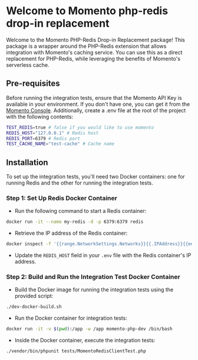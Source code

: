 # Welcome to Momento php-redis drop-in replacement

Welcome to the Momento PHP-Redis Drop-in Replacement package! This package is a wrapper around the PHP-Redis extension that allows integration with Momento's caching service. You can use this as a direct replacement for PHP-Redis, while leveraging the benefits of Momento's serverless cache.

## Pre-requisites

Before running the integration tests, ensure that the Momento API Key is available in your environment. If you don't have one, you can get it from the  [Momento Console](https://console.gomomento.com).
Additionally, create a .env file at the root of the project with the following contents:

```bash
TEST_REDIS=true # false if you would like to use momento
REDIS_HOST="127.0.0.1" # Redis host
REDIS_PORT=6379 # Redis port
TEST_CACHE_NAME="test-cache" # Cache name
```

## Installation

To set up the integration tests, you'll need two Docker containers: one for running Redis and the other for running the integration tests.

### Step 1: Set Up Redis Docker Container

- Run the following command to start a Redis container:

```bash
docker run -it --name my-redis -d -p 6379:6379 redis
```

- Retrieve the IP address of the Redis container:

```bash
docker inspect -f '{{range.NetworkSettings.Networks}}{{.IPAddress}}{{end}}' my-redis
```

- Update the `REDIS_HOST` field in your `.env` file with the Redis container's IP address.

### Step 2: Build and Run the Integration Test Docker Container

- Build the Docker image for running the integration tests using the provided script:

```bash
./dev-docker-build.sh
```

- Run the Docker container for integration tests:

```bash
docker run -it -v $(pwd):/app -w /app momento-php-dev /bin/bash
```

- Inside the Docker container, execute the integration tests:
    
```bash
./vendor/bin/phpunit tests/MomentoRedisClientTest.php
```
